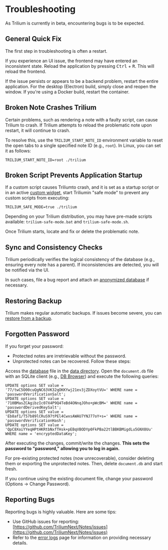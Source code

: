 # Troubleshooting
As Trilium is currently in beta, encountering bugs is to be expected.

## General Quick Fix

The first step in troubleshooting is often a restart.

If you experience an UI issue, the frontend may have entered an inconsistent state. Reload the application by pressing <kbd>Ctrl</kbd> + <kbd>R</kbd>. This will reload the frontend.

If the issue persists or appears to be a backend problem, restart the entire application. For the desktop (Electron) build, simply close and reopen the window. If you're using a Docker build, restart the container.

## Broken Note Crashes Trilium

Certain problems, such as rendering a note with a faulty script, can cause Trilium to crash. If Trilium attempts to reload the problematic note upon restart, it will continue to crash.

To resolve this, use the `TRILIUM_START_NOTE_ID` environment variable to reset the open tabs to a single specified note ID (e.g., `root`). In Linux, you can set it as follows:

```
TRILIUM_START_NOTE_ID=root ./trilium
```

## Broken Script Prevents Application Startup

If a custom script causes Triliumto crash, and it is set as a startup script or in an active [custom widget](Scripting/Custom%20Widgets.md), start Triliumin "safe mode" to prevent any custom scripts from executing:

```
TRILIUM_SAFE_MODE=true ./trilium
```

Depending on your Trilium distribution, you may have pre-made scripts available: `trilium-safe-mode.bat` and `trilium-safe-mode.sh`.

Once Trilium starts, locate and fix or delete the problematic note.

## Sync and Consistency Checks

Trilium periodically verifies the logical consistency of the database (e.g., ensuring every note has a parent). If inconsistencies are detected, you will be notified via the UI.

In such cases, file a bug report and attach an [anonymized database](Troubleshooting/Anonymized%20Database.md) if necessary.

## Restoring Backup

Trilium makes regular automatic backups. If issues become severe, you can [restore from a backup](Installation%20%26%20Setup/Backup.md).

## Forgotten Password

If you forget your password:

*   Protected notes are irretrievable without the password.
*   Unprotected notes can be recovered. Follow these steps:

Access the [database](Advanced%20Usage/Database.md) file in the [data directory](Installation%20%26%20Setup/Data%20directory.md). Open the `document.db` file with an SQLite client (e.g., [DB Browser](https://sqlitebrowser.org/)) and execute the following queries:

```
UPDATE options SET value = '77/twC5O00cuQgNC63VK32qOKKYwj21ev3jZDXoytVU=' WHERE name = 'passwordVerificationSalt';
UPDATE options SET value = '710BMasZCAgibzIc07X4P9Q4TeBd4ONnqJOho+pWcBM=' WHERE name = 'passwordDerivedKeySalt';
UPDATE options SET value = 'Eb8af1/T57b89lCRuS97tPEl4CwxsAWAU7YNJ77oY+s=' WHERE name = 'passwordVerificationHash';
UPDATE options SET value = 'QpC8XoiYYeqHPtHKRtbNxfTHsk+pEBqVBODYp0FkPBa22tlBBKBMigdLu5GNX8Uu' WHERE name = 'encryptedDataKey';
```

After executing the changes, commit/write the changes. **This sets the password to "password," allowing you to log in again.**

For pre-existing protected notes (now unrecoverable), consider deleting them or exporting the unprotected notes. Then, delete `document.db` and start fresh.

If you continue using the existing document file, change your password (Options -> Change Password).

## Reporting Bugs

Reporting bugs is highly valuable. Here are some tips:

*   Use GitHub issues for reporting: [https://github.com/TriliumNext/Notes/issues](https://github.com/TriliumNext/Notes/issues)
*   Refer to the [error logs](Troubleshooting/Error%20logs.md) page for information on providing necessary details.